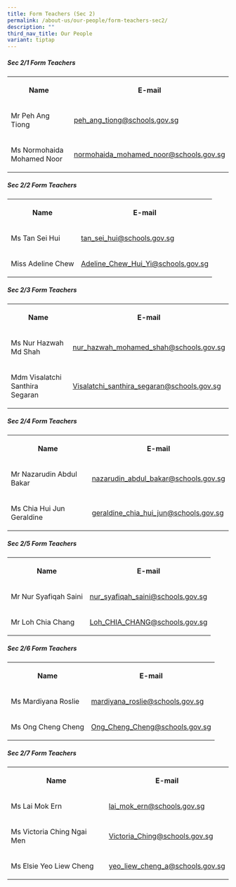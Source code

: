 ```yaml
---
title: Form Teachers (Sec 2)
permalink: /about-us/our-people/form-teachers-sec2/
description: ""
third_nav_title: Our People
variant: tiptap
---
```

<h5>Sec 2/1 Form Teachers</h5>
<table style="minWidth: 50px">
<colgroup>
<col>
<col>
</colgroup>
<tbody>
<tr>
<th rowspan="1" colspan="1">
<p>Name</p>
</th>
<th rowspan="1" colspan="1">
<p>E-mail</p>
</th>
</tr>
<tr>
<td rowspan="1" colspan="1">
<p>Mr Peh Ang Tiong</p>
</td>
<td rowspan="1" colspan="1">
<p><a href="mailto:peh_ang_tiong@schools.gov.sg" rel="noopener noreferrer nofollow" target="_blank">peh_ang_tiong@schools.gov.sg</a>
</p>
</td>
</tr>
<tr>
<td rowspan="1" colspan="1">
<p>Ms&nbsp;Normohaida Mohamed Noor</p>
</td>
<td rowspan="1" colspan="1">
<p><a href="mailto:normohaida_mohamed_noor@schools.gov.sg" rel="noopener noreferrer nofollow" target="_blank">normohaida_mohamed_noor@schools.gov.sg</a>
</p>
</td>
</tr>
</tbody>
</table>
<h5>Sec 2/2 Form Teachers</h5>
<table style="minWidth: 50px">
<colgroup>
<col>
<col>
</colgroup>
<tbody>
<tr>
<th rowspan="1" colspan="1">
<p>Name</p>
</th>
<th rowspan="1" colspan="1">
<p>E-mail</p>
</th>
</tr>
<tr>
<td rowspan="1" colspan="1">
<p>Ms Tan Sei Hui</p>
</td>
<td rowspan="1" colspan="1">
<p><a href="mailto:tan_sei_hui@schools.gov.sg" rel="noopener noreferrer nofollow" target="_blank">tan_sei_hui@schools.gov.sg</a>
</p>
</td>
</tr>
<tr>
<td rowspan="1" colspan="1">
<p>Miss Adeline Chew</p>
</td>
<td rowspan="1" colspan="1">
<p><a href="mailto:Adeline_Chew_Hui_Yi@schools.gov.sg" rel="noopener noreferrer nofollow" target="_blank">Adeline_Chew_Hui_Yi@schools.gov.sg</a>
</p>
</td>
</tr>
</tbody>
</table>
<h5>Sec 2/3 Form Teachers</h5>
<table style="minWidth: 50px">
<colgroup>
<col>
<col>
</colgroup>
<tbody>
<tr>
<th rowspan="1" colspan="1">
<p>Name</p>
</th>
<th rowspan="1" colspan="1">
<p>E-mail</p>
</th>
</tr>
<tr>
<td rowspan="1" colspan="1">
<p>Ms Nur Hazwah Md Shah</p>
</td>
<td rowspan="1" colspan="1">
<p><a href="mailto:nur_hazwah_mohamed_shah@schools.gov.sg" rel="noopener noreferrer nofollow" target="_blank">nur_hazwah_mohamed_shah@schools.gov.sg</a>
</p>
</td>
</tr>
<tr>
<td rowspan="1" colspan="1">
<p>Mdm Visalatchi Santhira Segaran</p>
</td>
<td rowspan="1" colspan="1">
<p><a href="mailto:Visalatchi_santhira_segaran@schools.gov.sg" rel="noopener noreferrer nofollow" target="_blank">Visalatchi_santhira_segaran@schools.gov.sg</a>
</p>
</td>
</tr>
</tbody>
</table>
<h5>Sec 2/4 Form Teachers</h5>
<table style="minWidth: 50px">
<colgroup>
<col>
<col>
</colgroup>
<tbody>
<tr>
<th rowspan="1" colspan="1">
<p>Name</p>
</th>
<th rowspan="1" colspan="1">
<p>E-mail</p>
</th>
</tr>
<tr>
<td rowspan="1" colspan="1">
<p>Mr Nazarudin Abdul Bakar</p>
</td>
<td rowspan="1" colspan="1">
<p><a href="mailto:nazarudin_abdul_bakar@schools.gov.sg" rel="noopener noreferrer nofollow" target="_blank">nazarudin_abdul_bakar@schools.gov.sg</a>
</p>
</td>
</tr>
<tr>
<td rowspan="1" colspan="1">
<p>Ms Chia Hui Jun Geraldine</p>
</td>
<td rowspan="1" colspan="1">
<p><a href="mailto:geraldine_chia_hui_jun@schools.gov.sg" rel="noopener noreferrer nofollow" target="_blank">geraldine_chia_hui_jun@schools.gov.sg</a>
</p>
</td>
</tr>
</tbody>
</table>
<h5>Sec 2/5 Form Teachers</h5>
<table style="minWidth: 50px">
<colgroup>
<col>
<col>
</colgroup>
<tbody>
<tr>
<th rowspan="1" colspan="1">
<p>Name</p>
</th>
<th rowspan="1" colspan="1">
<p>E-mail</p>
</th>
</tr>
<tr>
<td rowspan="1" colspan="1">
<p>Mr Nur Syafiqah Saini</p>
</td>
<td rowspan="1" colspan="1">
<p><a href="mailto:nur_syafiqah_saini@schools.gov.sg" rel="noopener noreferrer nofollow" target="_blank">nur_syafiqah_saini@schools.gov.sg</a>
</p>
</td>
</tr>
<tr>
<td rowspan="1" colspan="1">
<p>Mr Loh Chia Chang</p>
</td>
<td rowspan="1" colspan="1">
<p><a href="mailto:Loh_CHIA_CHANG@schools.gov.sg" rel="noopener noreferrer nofollow" target="_blank">Loh_CHIA_CHANG@schools.gov.sg</a>
</p>
</td>
</tr>
</tbody>
</table>
<h5>Sec 2/6 Form Teachers</h5>
<table style="minWidth: 50px">
<colgroup>
<col>
<col>
</colgroup>
<tbody>
<tr>
<th rowspan="1" colspan="1">
<p>Name</p>
</th>
<th rowspan="1" colspan="1">
<p>E-mail</p>
</th>
</tr>
<tr>
<td rowspan="1" colspan="1">
<p>Ms Mardiyana Roslie</p>
</td>
<td rowspan="1" colspan="1">
<p><a href="mailto:mardiyana_roslie@schools.gov.sg" rel="noopener noreferrer nofollow" target="_blank">mardiyana_roslie@schools.gov.sg</a>
</p>
</td>
</tr>
<tr>
<td rowspan="1" colspan="1">
<p>Ms Ong Cheng Cheng</p>
</td>
<td rowspan="1" colspan="1">
<p><a href="mailto:Ong_Cheng_Cheng@schools.gov.sg" rel="noopener noreferrer nofollow" target="_blank">Ong_Cheng_Cheng@schools.gov.sg</a>
</p>
</td>
</tr>
</tbody>
</table>
<h5>Sec 2/7 Form Teachers</h5>
<table style="minWidth: 50px">
<colgroup>
<col>
<col>
</colgroup>
<tbody>
<tr>
<th rowspan="1" colspan="1">
<p>Name</p>
</th>
<th rowspan="1" colspan="1">
<p>E-mail</p>
</th>
</tr>
<tr>
<td rowspan="1" colspan="1">
<p>Ms Lai Mok Ern</p>
</td>
<td rowspan="1" colspan="1">
<p><a href="mailto:lai_mok_ern@schools.gov.sg" rel="noopener noreferrer nofollow" target="_blank">lai_mok_ern@schools.gov.sg</a>
</p>
</td>
</tr>
<tr>
<td rowspan="1" colspan="1">
<p>Ms Victoria Ching Ngai Men</p>
</td>
<td rowspan="1" colspan="1">
<p><a href="mailto:Victoria_Ching@schools.gov.sg" rel="noopener noreferrer nofollow" target="_blank">Victoria_Ching@schools.gov.sg</a>
</p>
</td>
</tr>
<tr>
<td rowspan="1" colspan="1">
<p>Ms Elsie Yeo Liew Cheng</p>
</td>
<td rowspan="1" colspan="1">
<p><a href="mailto:yeo_liew_cheng_a@schools.gov.sg" rel="noopener noreferrer nofollow" target="_blank">yeo_liew_cheng_a@schools.gov.sg</a>
</p>
</td>
</tr>
</tbody>
</table>
<p></p>